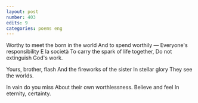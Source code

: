 ```yaml
---
layout: post
number: 403
edits: 9
categories: poems eng
---
```


Worthy to meet the born in the world
And to spend worthily —
Everyone's responsibility 
E la società
To carry the spark of life together,
Do not extinguish God's work.

Yours, brother, flash
And the fireworks of the sister
In stellar glory
They see the worlds.

In vain do you miss
About their own worthlessness. 
Believe and feel 
In eternity, certainty.

